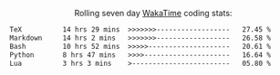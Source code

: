 <p align="center">Rolling seven day <a href="https://wakatime.com/@syrkis"/>WakaTime</a> coding stats:</p>
<!--START_SECTION:waka-->

```txt
TeX          14 hrs 29 mins  >>>>>>>------------------   27.45 %
Markdown     14 hrs 2 mins   >>>>>>>------------------   26.58 %
Bash         10 hrs 52 mins  >>>>>--------------------   20.61 %
Python       8 hrs 47 mins   >>>>---------------------   16.64 %
Lua          3 hrs 3 mins    >------------------------   05.80 %
```

<!--END_SECTION:waka-->

